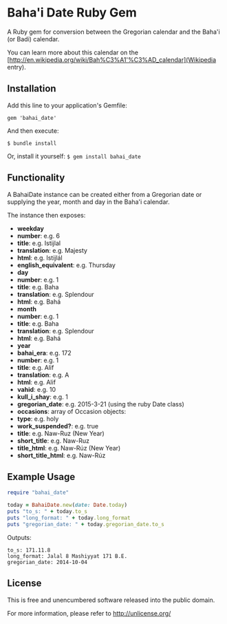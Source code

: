 Baha'i Date Ruby Gem
====================
A Ruby gem for conversion between the Gregorian calendar and the Baha'i (or Badi) calendar.

You can learn more about this calendar on the [http://en.wikipedia.org/wiki/Bah%C3%A1'%C3%AD_calendar](Wikipedia entry).


Installation
------------
Add this line to your application's Gemfile:

`gem 'bahai_date'`

And then execute:

`$ bundle install`

Or, install it yourself:
`$ gem install bahai_date`


Functionality
-------------
A BahaiDate instance can be created either from a Gregorian date or supplying the year, month and day in the Baha'i calendar.

The instance then exposes:
- **weekday**
 - **number**: e.g. 6
 - **title**: e.g. Istijlal
 - **translation**: e.g. Majesty
 - **html**: e.g. Istijlál
 - **english_equivalent**: e.g. Thursday
- **day**
 - **number**: e.g. 1
 - **title**: e.g. Baha
 - **translation**: e.g. Splendour
 - **html**: e.g. Bahá
- **month**
 - **number**: e.g. 1
 - **title**: e.g. Baha
 - **translation**: e.g. Splendour
 - **html**: e.g. Bahá
- **year**
 - **bahai_era**: e.g. 172
 - **number**: e.g. 1
 - **title**: e.g. Alif
 - **translation**: e.g. A
 - **html**: e.g. Alif
 - **vahid**: e.g. 10
 - **kull_i_shay**: e.g. 1
- **gregorian_date**: e.g. 2015-3-21 (using the ruby Date class)
- **occasions**: array of Occasion objects:
 - **type**: e.g. holy
 - **work_suspended?**: e.g. true
 - **title**: e.g. Naw-Ruz (New Year)
 - **short_title**: e.g. Naw-Ruz
 - **title_html**: e.g. Naw-Rúz (New Year)
 - **short_title_html**: e.g. Naw-Rúz


Example Usage
-------------
```ruby
require "bahai_date"

today = BahaiDate.new(date: Date.today)
puts "to_s: " + today.to_s
puts "long_format: " + today.long_format
puts "gregorian_date: " + today.gregorian_date.to_s
```
Outputs:
```
to_s: 171.11.8
long_format: Jalal 8 Mashiyyat 171 B.E.
gregorian_date: 2014-10-04
```


License
-------
This is free and unencumbered software released into the public domain.

For more information, please refer to <http://unlicense.org/>

